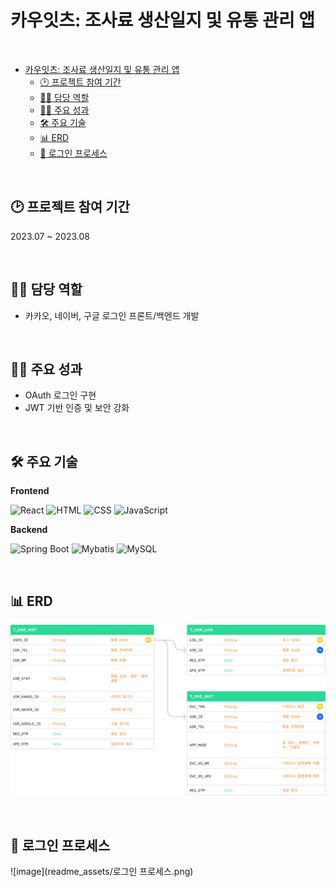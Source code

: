 # 카우잇츠: 조사료 생산일지 및 유통 관리 앱 

</br>

- [카우잇츠: 조사료 생산일지 및 유통 관리 앱](#카우잇츠-조사료-생산일지-및-유통-관리-앱)
  - [🕑 프로젝트 참여 기간](#-프로젝트-참여-기간)
  - [🧑‍💻 담당 역할](#-담당-역할)
  - [🧑‍💻 주요 성과](#-주요-성과)
  - [🛠️ 주요 기술](#️-주요-기술)
  - [📊 ERD](#-erd)
  - [🔑 로그인 프로세스](#-로그인-프로세스)

</br>

## 🕑 프로젝트 참여 기간
2023.07 ~ 2023.08

</br>

## 🧑‍💻 담당 역할
- 카카오, 네이버, 구글 로그인 프론트/백엔드 개발

</br>

## 🧑‍💻 주요 성과
- OAuth 로그인 구현
- JWT 기반 인증 및 보안 강화

</br>

## 🛠️ 주요 기술
**Frontend**

![React](https://img.shields.io/badge/React-61DAFB?style=flat&logo=react&logoColor=black)
![HTML](https://img.shields.io/badge/HTML5-E34F26?style=flat&logo=html5&logoColor=white)
![CSS](https://img.shields.io/badge/CSS3-1572B6?style=flat&logo=css3&logoColor=white)
![JavaScript](https://img.shields.io/badge/JavaScript-F7DF1E?style=flat&logo=javascript&logoColor=black)

**Backend**

![Spring Boot](https://img.shields.io/badge/Spring%20Boot-6DB33F?style=flat&logo=spring-boot&logoColor=white)
![Mybatis](https://img.shields.io/badge/Mybatis-59666C?style=flat)
![MySQL](https://img.shields.io/badge/MySQL-4479A1?style=flat&logo=mysql&logoColor=white)

</br>

## 📊 ERD
![image](readme_assets/ERD.png)

</br>

## 🔑 로그인 프로세스
![image](readme_assets/로그인 프로세스.png)